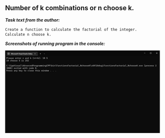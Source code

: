 ## Number of k combinations or n choose k.

***Task text from the author:***
```
Create a function to calculate the factorial of the integer.
Calculate n choose k.
```
***Screenshots of running program in the console:***

![n_choose_k](docs/n_choose_k.jpg)
